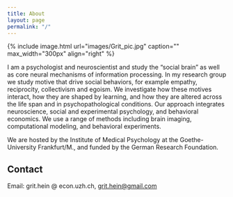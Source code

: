 ```yaml
---
title: About
layout: page
permalink: "/"
---
```

{% include image.html url="images/Grit_pic.jpg" caption="" max_width="300px" align="right" %}

I am a psychologist and neuroscientist and study the “social brain” as well as core neural mechanisms of information processing. In my research group we study motive that drive social behaviors, for example empathy, reciprocity, collectivism and egoism. We investigate how these motives interact, how they are shaped by learning, and how they are altered across the life span and in psychopathological conditions. Our approach integrates neuroscience, social and experimental psychology, and behavioral economics. We use a range of methods including brain imaging, computational modeling, and behavioral experiments.

We are hosted by the Institute of Medical Psychology at the Goethe-University Frankfurt/M., and funded by the German Research Foundation.

## Contact

Email: grit.hein @ econ.uzh.ch, grit.hein@gmail.com

[](mailto:grit.hein@gmail.com)